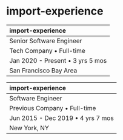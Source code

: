 # import-experience

| import-experience |
| :---- |
| Senior Software Engineer |
| Tech Company • Full-time |
| Jan 2020 - Present • 3 yrs 5 mos |
| San Francisco Bay Area |

| import-experience |
| :---- |
| Software Engineer |
| Previous Company • Full-time |
| Jun 2015 - Dec 2019 • 4 yrs 7 mos |
| New York, NY |
